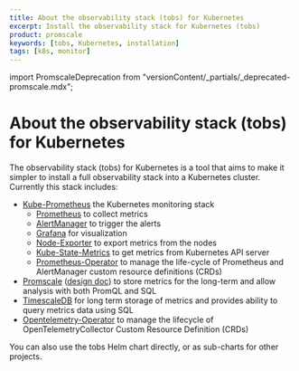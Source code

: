 ```yaml
---
title: About the observability stack (tobs) for Kubernetes
excerpt: Install the observability stack for Kubernetes (tobs)
product: promscale
keywords: [tobs, Kubernetes, installation]
tags: [k8s, monitor]
---
```


import PromscaleDeprecation from "versionContent/_partials/_deprecated-promscale.mdx";

# About the observability stack (tobs) for Kubernetes

<PromscaleDeprecation />

The observability stack (tobs) for Kubernetes is a tool that aims to make it
simpler to install a full observability stack into a Kubernetes cluster.
Currently this stack includes:

*   [Kube-Prometheus][kube-prometheus] the Kubernetes monitoring stack
    *   [Prometheus][prometheus] to collect metrics
    *   [AlertManager][alert-manager] to trigger the alerts
    *   [Grafana][grafana] for visualization
    *   [Node-Exporter][node-exporter] to export metrics from the nodes
    *   [Kube-State-Metrics][kube-state-metrics] to get metrics from Kubernetes
        API server
    *   [Prometheus-Operator][prometheus-operator] to manage the life-cycle of
        Prometheus and AlertManager custom resource definitions (CRDs)
*   [Promscale][promscale] ([design doc][design-doc]) to store metrics for the
    long-term and allow analysis with both PromQL and SQL
*   [TimescaleDB][timescaledb] for long term storage of metrics and provides
    ability to query metrics data using SQL
*   [Opentelemetry-Operator][opentelemetry-operator] to manage the lifecycle of
    OpenTelemetryCollector Custom Resource Definition (CRDs)

You can also use the tobs Helm chart directly, or as sub-charts for other
projects.

[alert-manager]: https://github.com/prometheus/alertmanager#alertmanager-
[design-doc]: https://docs.google.com/document/d/1e3mAN3eHUpQ2JHDvnmkmn_9rFyqyYisIgdtgd3D1MHA/edit?usp=sharing
[grafana]: https://github.com/grafana/grafana
[kube-prometheus]: https://github.com/prometheus-operator/kube-prometheus#kube-prometheus
[kube-state-metrics]: https://github.com/kubernetes/kube-state-metrics
[node-exporter]: https://github.com/prometheus/node_exporter
[opentelemetry-operator]: https://github.com/open-telemetry/opentelemetry-operator#opentelemetry-operator-for-kubernetes
[prometheus]: https://github.com/prometheus/prometheus
[prometheus-operator]: https://github.com/prometheus-operator/prometheus-operator#prometheus-operator
[promscale]: https://github.com/timescale/promscale
[timescaledb]: https://github.com/timescale/timescaledb

